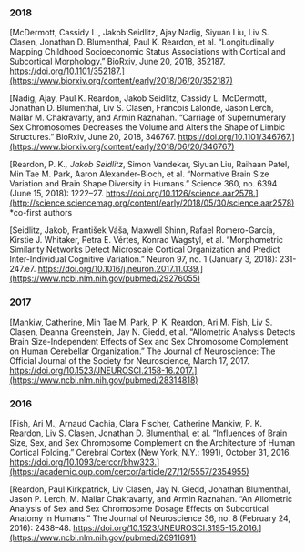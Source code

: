 
### 2018
[McDermott, Cassidy L., Jakob Seidlitz, Ajay Nadig, Siyuan Liu, Liv S. Clasen, Jonathan D. Blumenthal, Paul K. Reardon, et al. “Longitudinally Mapping Childhood Socioeconomic Status Associations with Cortical and Subcortical Morphology.” BioRxiv, June 20, 2018, 352187. https://doi.org/10.1101/352187.](https://www.biorxiv.org/content/early/2018/06/20/352187) 


[Nadig, Ajay, Paul K. Reardon, Jakob Seidlitz, Cassidy L. McDermott, Jonathan D. Blumenthal, Liv S. Clasen, Francois Lalonde, Jason Lerch, Mallar M. Chakravarty, and Armin Raznahan. “Carriage of Supernumerary Sex Chromosomes Decreases the Volume and Alters the Shape of Limbic Structures.” BioRxiv, June 20, 2018, 346767. https://doi.org/10.1101/346767.](https://www.biorxiv.org/content/early/2018/06/20/346767)  


[Reardon, P. K.*, Jakob Seidlitz*, Simon Vandekar, Siyuan Liu, Raihaan Patel, Min Tae M. Park, Aaron Alexander-Bloch, et al. “Normative Brain Size Variation and Brain Shape Diversity in Humans.” Science 360, no. 6394 (June 15, 2018): 1222–27. https://doi.org/10.1126/science.aar2578.](http://science.sciencemag.org/content/early/2018/05/30/science.aar2578)  
*co-first authors  


[Seidlitz, Jakob, František Váša, Maxwell Shinn, Rafael Romero-Garcia, Kirstie J. Whitaker, Petra E. Vértes, Konrad Wagstyl, et al. “Morphometric Similarity Networks Detect Microscale Cortical Organization and Predict Inter-Individual Cognitive Variation.” Neuron 97, no. 1 (January 3, 2018): 231-247.e7. https://doi.org/10.1016/j.neuron.2017.11.039.](https://www.ncbi.nlm.nih.gov/pubmed/29276055)



### 2017
[Mankiw, Catherine, Min Tae M. Park, P. K. Reardon, Ari M. Fish, Liv S. Clasen, Deanna Greenstein, Jay N. Giedd, et al. “Allometric Analysis Detects Brain Size-Independent Effects of Sex and Sex Chromosome Complement on Human Cerebellar Organization.” The Journal of Neuroscience: The Official Journal of the Society for Neuroscience, March 17, 2017. https://doi.org/10.1523/JNEUROSCI.2158-16.2017.](https://www.ncbi.nlm.nih.gov/pubmed/28314818) 



### 2016
[Fish, Ari M., Arnaud Cachia, Clara Fischer, Catherine Mankiw, P. K. Reardon, Liv S. Clasen, Jonathan D. Blumenthal, et al. “Influences of Brain Size, Sex, and Sex Chromosome Complement on the Architecture of Human Cortical Folding.” Cerebral Cortex (New York, N.Y.: 1991), October 31, 2016. https://doi.org/10.1093/cercor/bhw323.](https://academic.oup.com/cercor/article/27/12/5557/2354955)  


[Reardon, Paul Kirkpatrick, Liv Clasen, Jay N. Giedd, Jonathan Blumenthal, Jason P. Lerch, M. Mallar Chakravarty, and Armin Raznahan. “An Allometric Analysis of Sex and Sex Chromosome Dosage Effects on Subcortical Anatomy in Humans.” The Journal of Neuroscience 36, no. 8 (February 24, 2016): 2438–48. https://doi.org/10.1523/JNEUROSCI.3195-15.2016.](https://www.ncbi.nlm.nih.gov/pubmed/26911691)




